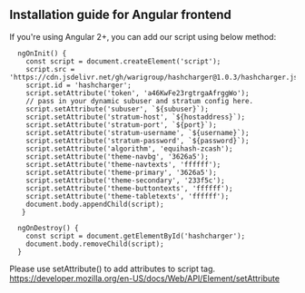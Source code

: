 ## Installation guide for Angular frontend

If you're using Angular 2+, you can add our script using below method: 

```
  ngOnInit() { 
    const script = document.createElement('script');
    script.src = 'https://cdn.jsdelivr.net/gh/warigroup/hashcharger@1.0.3/hashcharger.js';
    script.id = 'hashcharger';
    script.setAttribute('token', 'a46KwFe23rgtrgaAfrggWo');
    // pass in your dynamic subuser and stratum config here.
    script.setAttribute('subuser', `${subuser}`);
    script.setAttribute('stratum-host', `${hostaddress}`);
    script.setAttribute('stratum-port', `${port}`);
    script.setAttribute('stratum-username', `${username}`);
    script.setAttribute('stratum-password', `${password}`);
    script.setAttribute('algorithm', 'equihash-zcash');
    script.setAttribute('theme-navbg', '3626a5');
    script.setAttribute('theme-navtexts', 'ffffff');
    script.setAttribute('theme-primary', '3626a5');
    script.setAttribute('theme-secondary', '233f5c');
    script.setAttribute('theme-buttontexts', 'ffffff');
    script.setAttribute('theme-tabletexts', 'ffffff');
    document.body.appendChild(script);
   }

  ngOnDestroy() {
    const script = document.getElementById('hashcharger');
    document.body.removeChild(script);
  }

```
Please use setAttribute() to add attributes to script tag. 
https://developer.mozilla.org/en-US/docs/Web/API/Element/setAttribute

